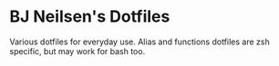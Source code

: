 # BJ Neilsen's Dotfiles

Various dotfiles for everyday use. Alias and functions dotfiles are zsh specific, but may work for bash too.
